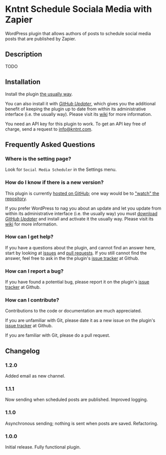 # Kntnt Schedule Sociala Media with Zapier

WordPress plugin that allows authors of posts to schedule social media posts that are published by Zapier. 

## Description

TODO

## Installation

Install the plugin [the usually way](https://codex.wordpress.org/Managing_Plugins#Installing_Plugins).

You can also install it with [*GitHub Updater*](https://github.com/afragen/github-updater/archive/develop.zip), which gives you the additional benefit of keeping the plugin up to date from within its administrative interface (i.e. the usually way). Please visit its [wiki](https://github.com/afragen/github-updater/wiki) for more information.

You need an API key for this plugin to work. To get an API key free of charge, send a request to info@kntnt.com.

## Frequently Asked Questions

### Where is the setting page?

Look for `Social Media Scheduler` in the Settings menu.

### How do I know if there is a new version?

This plugin is currently [hosted on GitHub](https://github.com/kntnt/kntnt-schedule-sociala-media-zapier); one way would be to ["watch" the repository](https://help.github.com/articles/watching-and-unwatching-repositories/).

If you prefer WordPress to nag you about an update and let you update from within its administrative interface (i.e. the usually way) you must [download *GitHub Updater*](https://github.com/afragen/github-updater/archive/develop.zip) and install and activate it the usually way. Please visit its [wiki](https://github.com/afragen/github-updater/wiki) for more information. 

### How can I get help?

If you have a questions about the plugin, and cannot find an answer here, start by looking at [issues](https://github.com/kntnt/kntnt-schedule-sociala-media-zapier/issues) and [pull requests](https://github.com/kntnt/kntnt-schedule-sociala-media-zapier/pulls). If you still cannot find the answer, feel free to ask in the the plugin's [issue tracker](https://github.com/kntnt/kntnt-schedule-sociala-media-zapier/issues) at Github.

### How can I report a bug?

If you have found a potential bug, please report it on the plugin's [issue tracker](https://github.com/kntnt/kntnt-schedule-sociala-media-zapier/issues) at Github.

### How can I contribute?

Contributions to the code or documentation are much appreciated.

If you are unfamiliar with Git, please date it as a new issue on the plugin's [issue tracker](https://github.com/kntnt/kntnt-schedule-sociala-media-zapier/issues) at Github.

If you are familiar with Git, please do a pull request.

## Changelog

### 1.2.0

Added email as new channel.

### 1.1.1

Now sending when scheduled posts are published. Improved logging. 

### 1.1.0

Asynchronous sending; nothing is sent when posts are saved. Refactoring.

### 1.0.0

Initial release. Fully functional plugin.
